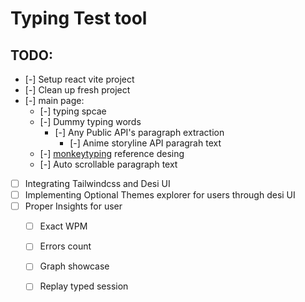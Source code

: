 # Typing Test tool

## TODO:

- [-] Setup react vite project
- [-] Clean up fresh project
- [-] main page:
    - [-] typing spcae
    - [-] Dummy typing words
        - [-] Any Public API's paragraph extraction
            - [-] Anime storyline API paragrah text
    - [-] [monkeytyping](monkeytype.com) reference desing
    - [-] Auto scrollable paragraph text

- [ ] Integrating Tailwindcss and Desi UI
- [ ] Implementing Optional Themes explorer for users through desi UI
- [ ] Proper Insights for user
    - [ ] Exact WPM
    - [ ] Errors count
    - [ ] Graph showcase
    - [ ] Replay typed session

